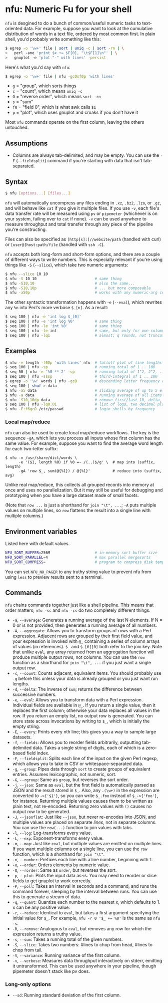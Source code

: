 # nfu: Numeric Fu for your shell
`nfu` is desgined to do a bunch of common/useful numeric tasks to text-oriented
data. For example, suppose you want to look at the cumulative distribution of
words in a text file, ordered by most common first. In plain shell, you'd
probably write something like this:

```sh
$ egrep -o '\w+' file | sort | uniq -c | sort -rn | \
>   perl -ane 'print $x += $F[0], "\t$F[1]\n"' | \
>   gnuplot -e 'plot "-" with lines' -persist
```

Here's what you'd say with `nfu`:

```sh
$ egrep -o '\w+' file | nfu -gcOsf0p 'with lines'
```

- `g` = "group", which sorts things
- `c` = "count", which means `uniq -c`
- `O` = "reverse order", which means `sort -rn`
- `s` = "sum"
- `f0` = "field 0", which is what awk calls `$1`
- `p` = "plot", which uses gnuplot and croaks if you don't have it

Most `nfu` commands operate on the first column, leaving the others untouched.

## Assumptions
- Columns are always tab-delimited, and may be empty. You can use the `-F`
  (`--fieldsplit`) command if you're starting with data that isn't
  tab-separated.

## Syntax
```sh
$ nfu [options...] [files...]
```

`nfu` will automatically uncompress any files ending in `.xz`, `.bz2`, `.lzo`,
or `.gz`, and will behave like `cat` if you give it multiple files. If you use
`-v`, each file's data transfer rate will be measured using `pv` or `pipemeter`
(whichever is on your system, failing over to `cat` if none). `-v` can be used
anywhere to measure throughput and total transfer through any piece of the
pipeline you're constructing.

Files can also be specified as `[http[s]:]//website/path` (handled with curl)
or `[user@]host:path/file` (handled with `ssh -C`).

`nfu` accepts both long-form and short-form options, and there are a couple of
different ways to write numbers. This is especially relevant if you're using
things like `-S` (`--slice`), which take two numeric arguments:

```sh
$ nfu --slice 10 10
$ nfu -S 10 10                          # same thing
$ nfu -S10,10                           # also the same...
$ nfu -S10,10p                          # ... but more composable
$ nfu -a50p                             # works with any numeric-arg command
```

The other syntactic transformation happens with `-e` (`--eval`), which rewrites
any `%n` into Perl's more verbose `$_[n]`. As a result:

```sh
$ seq 100 | nfu -e 'int log $_[0]'
$ seq 100 | nfu -e 'int log %0'         # same thing
$ seq 100 | nfu -le 'int %0'            # same thing
$ seq 100 | nfu -le int                 # same, but only for one-column input
$ seq 100 | nfu -lq1                    # almost; q rounds, not truncates
```

## Examples
```sh
$ nfu -e length -f0Op 'with lines' nfu  # falloff plot of line lengths of nfu
$ seq 100 | nfu -sp                     # running total of 1 .. 100
$ seq 50 | nfu -e '%0 ** 2' -sp         # running total of 1^2, 2^2, ... 50^2
$ seq 100 | nfu -sssp                   # third-integral of 1 .. 100
$ egrep -o '\w' words | nfu -gcO        # descending letter frequency distribution
$ seq 100 | shuf > data
$ nfu -a5 data                          # sliding average of up to 5 elements
$ nfu -a data                           # running average of all items so far
$ nfu -S10,10dp data                    # remove first/last 10, delta, plot
$ seq 100 | nfu -lq0.01                 # list of logs, two decimal places
$ nfu -F:f6gcO /etc/passwd              # login shells by frequency
```

### Local map/reduce
`nfu` can also be used to create local map/reduce workflows. The key is the
sequence `-gA`, which lets you process all inputs whose first column has the
same value. For example, suppose you want to find the average word length for
each two-letter suffix:

```
$ nfu -v /usr/share/dict/words \
      -e '($1, length %0) if %0 =~ /(..)$/g' \  # map into (suffix, length)
      -gA 'row $_, sum(@{%1}) / @{%1}'          # reduce into (suffix, avg)
```

Unlike real map/reduce, this collects all grouped records into memory at once
and uses no parallelization. But it may still be useful for debugging and
prototyping when you have a large dataset made of small facets.

(Note that `row ...` is just a shorthand for `join "\t", ...`; `-A` puts
multiple values on multiple lines, so `row` flattens the result into a single
line with multiple columns.)

## Environment variables
Listed here with default values.

```sh
NFU_SORT_BUFFER=256M                    # in-memory sort buffer size
NFU_SORT_PARALLEL=4                     # max parallel mergesorts
NFU_SORT_COMPRESS=                      # program to compress disk temps
```

You can set `NFU_NO_PAGER` to any truthy string value to prevent nfu from using
`less` to preview results sent to a terminal.

## Commands
`nfu` chains commands together just like a shell pipeline. This means that
order matters; `nfu -sc` and `nfu -cs` do two completely different things.

- `-a`, `--average`: Generates a running average of the last N elements. If N =
  0 or is not provided, then generates a running average of all numbers.
- `-A`, `--aggregate`: Allows you to transform groups of rows with a Perl
  expression. Adjacent rows are grouped by their first field value, and your
  expression is invoked with `@_` containing a series of column arrays of
  values (in references). `$_` and `$_[0][0]` both refer to the join key. Note
  that unlike `eval`, any array returned from an aggregation function will
  produce multiple output rows, not columns. You can use the `row` function as
  a shorthand for `join "\t", ...` if you just want a single output row.
- `-c`, `--count`: Counts adjacent, equivalent items. You should probably use
  `-g` before this unless your data is already grouped or you just want run
  lengths.
- `-d`, `--delta`: The inverse of `sum`; returns the difference between
  successive numbers.
- `-e`, `--eval`: Allows you to transform data with a Perl expression.
  Individual fields are available in `@_`. If you return a single value, then
  it replaces the first column; otherwise your data replaces all values in the
  row. If you return an empty list, no output row is generated. You can store
  state across invocations by writing to `$_`, which is initially the empty
  string.
- `-E`, `--every`: Prints every nth line; this gives you a way to sample large
  datasets.
- `-f`, `--fields`: Allows you to reorder fields arbitrarily, outputting
  tab-delimited data. Takes a single string of digits, each of which is a
  zero-based field index.
- `-F`, `--fieldsplit`: Splits each line of the input on the given Perl regexp,
  which allows you to take in CSV or whitespace-separated data.
- `-g`, `--group`: Pipes data through `sort` to create groups of equivalent
  entries. Assumes lexicographic, not numeric, sort.
- `-G`, `--rgroup`: Same as `group`, but reverses the sort order.
- `-j`, `--json`: Same as `eval`, but the first field is automatically parsed
  as JSON and the result stored in `$_`. Also, any `.(\w+)` in the expression
  are converted to `->{'$1'}`, so you can write `$_.foo` instead of
  `$_->{'foo'}`, for instance. Returning multiple values causes them to be
  written as plain text, not re-encoded. Returning zero values with `()` causes
  no output row to be generated.
- `-J`, `--jsonflat`: Just like `--json`, but never re-encodes into JSON, and
  multiple values are placed on separate _lines_, not in separate columns. You
  can use the `row(...)` function to join values with tabs.
- `-l`, `--log`: Log-transforms every value.
- `-L`, `--exp`: Exponent-transforms every value.
- `-m`, `--map`: Just like `eval`, but multiple values are emitted on multiple
  lines. If you want multiple columns on a single line, you can use the `row`
  function, which is a shorthand for `join "\t"`.
- `-n`, `--number`: Prefixes each line with a line number, beginning with 1.
- `-o`, `--order`: Orders elements by numeric value.
- `-O`, `--rorder`: Same as `order`, but reverses the sort.
- `-p`, `--plot`: Plots the input data as-is. You may need to reorder or slice
  fields to get gnuplot to work correctly.
- `-P`, `--poll`: Takes an interval in seconds and a command, and runs the
  command forever, sleeping by the interval between runs. You can use this to
  generate a stream of data.
- `-q`, `--quant`: Quantize each number to the nearest x, which defaults to 1.
  x can be any positive value.
- `-r`, `--reduce`: Identical to `eval`, but takes a first argument specifying
  the initial value for `$_`. For example, `nfu -r 0 '$_ += %0'` is the same as
  `nfu -s`.
- `-R`, `--remove`: Analogous to `eval`, but removes any row for which the
  expression returns a truthy value.
- `-s`, `--sum`: Takes a running total of the given numbers.
- `-S`, `--slice`: Takes two numbers: #lines to chop from head, #lines to chop
  from tail.
- `-V`, `--variance`: Running variance of the first column.
- `-v`, `--verbose`: Measures data throughput interactively on stderr, emitting
  it untransformed. This can be used anywhere in your pipeline, though
  pipemeter doesn't stack like pv does.

### Long-only options
- `--sd`: Running standard deviation of the first column.
